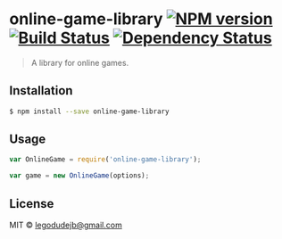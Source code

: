 # online-game-library [![NPM version][npm-image]][npm-url] [![Build Status][travis-image]][travis-url] [![Dependency Status][daviddm-image]][daviddm-url]
> A library for online games.

## Installation

```sh
$ npm install --save online-game-library
```

## Usage

```js
var OnlineGame = require('online-game-library');

var game = new OnlineGame(options);
```
## License

MIT © [legodudejb@gmail.com]()


[npm-image]: https://badge.fury.io/js/online-game.svg
[npm-url]: https://npmjs.org/package/online-game
[travis-image]: https://travis-ci.org/legodude17/online-game.svg?branch=master
[travis-url]: https://travis-ci.org/legodude17/online-game
[daviddm-image]: https://david-dm.org/legodude17/online-game.svg?theme=shields.io
[daviddm-url]: https://david-dm.org/legodude17/online-game
